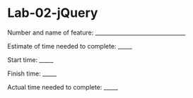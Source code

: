 # Lab-02-jQuery
Number and name of feature: ________________________________

Estimate of time needed to complete: _____

Start time: _____

Finish time: _____

Actual time needed to complete: _____